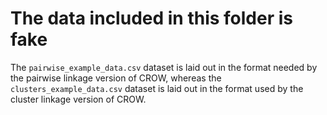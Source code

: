 # The data included in this folder is fake

The `pairwise_example_data.csv` dataset is laid out in the format needed by the pairwise linkage version of CROW, whereas the `clusters_example_data.csv` dataset is laid out in the format used by the cluster linkage version of CROW. 
